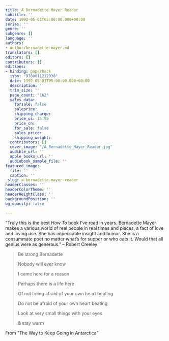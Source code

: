 ```yaml
---
title: A Bernadette Mayer Reader
subtitle: ''
date: 1992-05-01T05:00:00.000+00:00
series: ''
genre: ''
subgenre: []
language: ''
authors:
- author/bernadette-mayer.md
translators: []
editors: []
contributors: []
editions:
- binding: paperback
  isbn: "9780811212038"
  date: 1992-05-01T05:00:00.000+00:00
  description: ''
  trim_size: ''
  page_count: "162"
  sales_data:
    forsale: false
    saleprice: 
    shipping_charge: 
    price_us: 15.95
    price_cn: 
    for_sale: false
    sales_price: 
    shipping_weight: 
  contributors: []
  cover_image: "/A_Bernadette_Mayer_Reader.jpg"
  audible_url: ''
  apple_books_url: ''
  audiobook_sample_file: ''
featured_image:
  file: ''
  caption: ''
_slug: a-bernadette-mayer-reader
headerClasses: ''
headerColorTheme: ''
headerHeightClass: ''
backgroundPosition: ''
bg_opacity: false

---
```

"Truly this is the best _How To_ book I’ve read in years. Bernadette Mayer makes a various world of real people in real times and places, a fact of love and loving use. She has impeccable insight and humor. She is a consummate poet no matter what’s for supper or who eats it. Would that all genius were as generous." – Robert Creeley

> Be strong Bernadette
> 
> Nobody will ever know
> 
> I came here for a reason
> 
> Perhaps there is a life here
> 
> Of not being afraid of your own heart beating
> 
> Do not be afraid of your own heart beating
> 
> Look at very small things with your eyes
> 
> & stay warm

From "The Way to Keep Going in Antarctica"